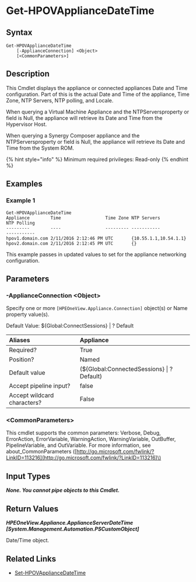 ﻿---
description: Get Appliance Date/Time Configuration.
---

# Get-HPOVApplianceDateTime

## Syntax

```text
Get-HPOVApplianceDateTime
    [-ApplianceConnection] <Object>
    [<CommonParameters>]
```

## Description

This Cmdlet displays the appliance or connected appliances Date and Time configuration. Part of this is the actual Date and Time of the appliance, Time Zone, NTP Servers, NTP polling, and Locale.

When querying a Virtual Machine Appliance and the NTPServersproperty or field is Null, the appliance will retrieve its Date and Time from the Hypervisor Host.

When querying a Synergy Composer appliance and the NTPServersproperty or field is Null, the appliance will retrieve its Date and Time from the System ROM.

{% hint style="info" %}
Minimum required privileges: Read-only
{% endhint %}

## Examples

###  Example 1 

```text
Get-HPOVApplianceDateTime
Appliance        Time                 Time Zone NTP Servers           NTP Polling
---------        ----                 --------- -----------           -----------
hpov1.domain.com 2/11/2016 2:12:46 PM UTC       {10.55.1.1,10.54.1.1}
hpov2.domain.com 2/11/2016 2:12:45 PM UTC       {}
```

This example passes in updated values to set for the appliance networking configuration.

## Parameters

### -ApplianceConnection &lt;Object&gt;

Specify one or more `[HPEOneView.Appliance.Connection]` object(s) or Name property value(s).

Default Value: ${Global:ConnectSessions} | ? Default

| Aliases | Appliance |
| :--- | :--- |
| Required? | True |
| Position? | Named |
| Default value | (${Global:ConnectedSessions} &vert; ? Default) |
| Accept pipeline input? | false |
| Accept wildcard characters? | False |

### &lt;CommonParameters&gt;

This cmdlet supports the common parameters: Verbose, Debug, ErrorAction, ErrorVariable, WarningAction, WarningVariable, OutBuffer, PipelineVariable, and OutVariable. For more information, see about\_CommonParameters \([http://go.microsoft.com/fwlink/?LinkID=113216](http://go.microsoft.com/fwlink/?LinkID=113216)\)

## Input Types

_**None.  You cannot pipe objects to this Cmdlet.**_

## Return Values

_**HPEOneView.Appliance.ApplianceServerDateTime [System.Management.Automation.PSCustomObject]**_

Date/Time object.

## Related Links

* [Set-HPOVApplianceDateTime](set-hpovappliancedatetime.md)
